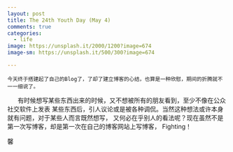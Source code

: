 ```yaml
---
layout: post
title: The 24th Youth Day (May 4)
comments: true
categories:
  - life
image: https://unsplash.it/2000/1200?image=674
image-sm: https://unsplash.it/500/300?image=674

---
```


    今天终于搭建起了自己的Blog了，了却了建立博客的心结，也算是一种欣慰，期间的折腾就不一一细说了。

<p>&nbsp;&nbsp;&nbsp;&nbsp;&nbsp;&nbsp;有时候想写某些东西出来的时候，又不想被所有的朋友看到，至少不像在公众社交软件上发表
某些东西后，引人议论或是被各种调侃。当然这种想法或许本身就有问题，对于某些人而言既然想写，
又何必在乎别人的看法呢？现在虽然不是第一次写博客，却是第一次在自己的博客网站上写博客，
Fighting！</p>

  馨